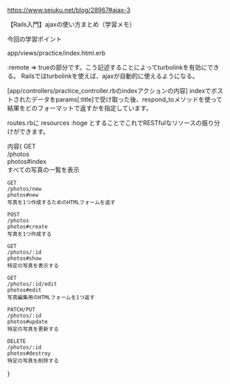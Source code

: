 https://www.sejuku.net/blog/28967#ajax-3

【Rails入門】ajaxの使い方まとめ（学習メモ）

今回の学習ポイント

app/views/practice/index.html.erb

:remote => trueの部分です。こう記述することによってturbolinkを有効にできる。
Railsではturbolinkを使えば、ajaxが自動的に使えるようになる。

[app/controllers/practice_controller.rbのindexアクションの内容]
indexでポストされたデータをparams[:title]で受け取った後、respond_toメソッドを使って結果をどのフォーマットで返すかを指定しています。

routes.rbに
resources :hoge
とすることでこれでRESTfulなリソースの振り分けができます。

内容{
    GET	  
    /photos  
    photos#index  
    すべての写真の一覧を表示  

    GET	    
    /photos/new	 
    photos#new	   
    写真を1つ作成するためのHTMLフォームを返す    

    POST	   
    /photos	  
    photos#create	 
    写真を1つ作成する  

    GET	      
    /photos/:id  	    
    photos#show	 
    特定の写真を表示する  

    GET	    
    /photos/:id/edit  
    photos#edit	 
    写真編集用のHTMLフォームを1つ返す  

    PATCH/PUT	 
    /photos/:id	    
    photos#update	 
    特定の写真を更新する  
    
    DELETE	 
    /photos/:id	   
    photos#destroy 	
    特定の写真を削除する   
}
